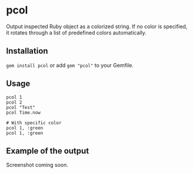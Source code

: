 # pcol

Output inspected Ruby object as a colorized string. If no color is specified, it rotates through a list of predefined colors automatically.

## Installation

`gem install pcol` or add `gem "pcol"` to your Gemfile.

## Usage

    pcol 1
    pcol 2
    pcol "Test"
    pcol Time.now

    # With specific color
    pcol 1, :green
    pcol 1, :green

## Example of the output

Screenshot coming soon.
